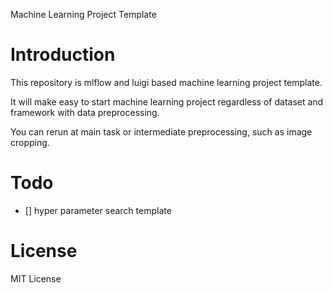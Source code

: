 Machine Learning Project Template

# Introduction
This repository is mlflow and luigi based machine learning project template.

It will make easy to start machine learning project regardless of dataset and framework with data preprocessing.

You can rerun at main task or intermediate preprocessing, such as image cropping.

# Todo
- [] hyper parameter search template

# License
MIT License

